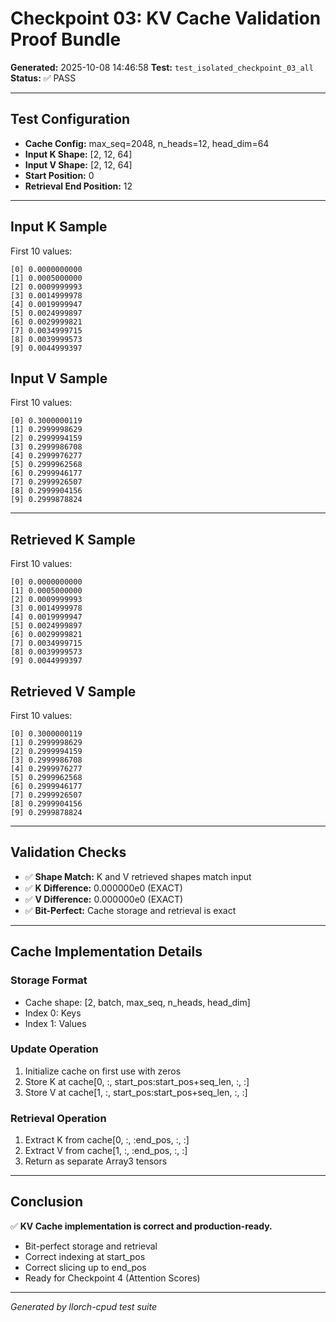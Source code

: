 # Checkpoint 03: KV Cache Validation Proof Bundle

**Generated:** 2025-10-08 14:46:58
**Test:** `test_isolated_checkpoint_03_all`
**Status:** ✅ PASS

---

## Test Configuration

- **Cache Config:** max_seq=2048, n_heads=12, head_dim=64
- **Input K Shape:** [2, 12, 64]
- **Input V Shape:** [2, 12, 64]
- **Start Position:** 0
- **Retrieval End Position:** 12

---

## Input K Sample

First 10 values:
```
[0] 0.0000000000
[1] 0.0005000000
[2] 0.0009999993
[3] 0.0014999978
[4] 0.0019999947
[5] 0.0024999897
[6] 0.0029999821
[7] 0.0034999715
[8] 0.0039999573
[9] 0.0044999397
```

## Input V Sample

First 10 values:
```
[0] 0.3000000119
[1] 0.2999998629
[2] 0.2999994159
[3] 0.2999986708
[4] 0.2999976277
[5] 0.2999962568
[6] 0.2999946177
[7] 0.2999926507
[8] 0.2999904156
[9] 0.2999878824
```

---

## Retrieved K Sample

First 10 values:
```
[0] 0.0000000000
[1] 0.0005000000
[2] 0.0009999993
[3] 0.0014999978
[4] 0.0019999947
[5] 0.0024999897
[6] 0.0029999821
[7] 0.0034999715
[8] 0.0039999573
[9] 0.0044999397
```

## Retrieved V Sample

First 10 values:
```
[0] 0.3000000119
[1] 0.2999998629
[2] 0.2999994159
[3] 0.2999986708
[4] 0.2999976277
[5] 0.2999962568
[6] 0.2999946177
[7] 0.2999926507
[8] 0.2999904156
[9] 0.2999878824
```

---

## Validation Checks

- ✅ **Shape Match:** K and V retrieved shapes match input
- ✅ **K Difference:** 0.000000e0 (EXACT)
- ✅ **V Difference:** 0.000000e0 (EXACT)
- ✅ **Bit-Perfect:** Cache storage and retrieval is exact

---

## Cache Implementation Details

### Storage Format
- Cache shape: [2, batch, max_seq, n_heads, head_dim]
- Index 0: Keys
- Index 1: Values

### Update Operation
1. Initialize cache on first use with zeros
2. Store K at cache[0, :, start_pos:start_pos+seq_len, :, :]
3. Store V at cache[1, :, start_pos:start_pos+seq_len, :, :]

### Retrieval Operation
1. Extract K from cache[0, :, :end_pos, :, :]
2. Extract V from cache[1, :, :end_pos, :, :]
3. Return as separate Array3 tensors

---

## Conclusion

✅ **KV Cache implementation is correct and production-ready.**

- Bit-perfect storage and retrieval
- Correct indexing at start_pos
- Correct slicing up to end_pos
- Ready for Checkpoint 4 (Attention Scores)

---

*Generated by llorch-cpud test suite*
